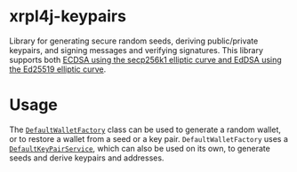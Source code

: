 # xrpl4j-keypairs
Library for generating secure random seeds, deriving public/private keypairs, and signing messages and verifying signatures. This library supports both [ECDSA 
using the secp256k1 elliptic curve and EdDSA using the Ed25519 elliptic curve](https://xrpl.org/cryptographic-keys.html#signing-algorithms).

# Usage
The [`DefaultWalletFactory`](xrpl4j-keypairs/src/main/java/com/ripple/xrpl4j/wallet/DefaultWalletFactory.java) class can be used to generate a random wallet, 
or to restore a wallet from a seed or a key pair. `DefaultWalletFactory` uses a 
[`DefaultKeyPairService`](xrpl4j-keypairs/src/main/java/com/ripple/xrpl4j/keypairs/DefaultKeyPairService.java), which can also be used on its own, to 
generate seeds and derive keypairs and addresses.

